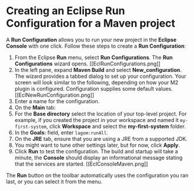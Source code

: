# Creating an Eclipse Run Configuration for a Maven project

A **Run Configuration** allows you to run your new project in the **Eclipse Console** with one click. Follow these steps to create a **Run Configuration**:

1. From the Eclipse **Run** menu, select **Run Configurations**.
    The **Run Configurations** wizard opens.
    [[EclRunConfigurations.png]]
1. In the left pane, expand **Maven Build** and select **New_configuration**.
    The wizard provides a tabbed dialog to set up your configuration. Your screen will look similar to the following, depending on how your M2 plugin is configured. Configuration supplies some default values.
    [[EclNewRunConfiguration.png]]
1. Enter a name for the configuration.
1. On the **Main** tab:
  1. For the **Base directory** select the location of your top-level project. For example, if you created the project in your workspace and named it `my-first-system`, click  **Workspace** and select the **my-first-system** folder.
  1. In the **Goals:** field, enter `lagom:runAll`.
1. On the **JRE** tab, ensure that you are using a JRE from a supported JDK.
1. You might want to tune other settings later, but for now, click **Apply**.
1. Click **Run** to test the configuration.
    The build and startup will take a minute, the **Console** should display an informational message stating that the services are started.
    [[EclConsoleMaven.png]]
    
The **Run** button on the toolbar automatically uses the configuration you ran last, or you can select it from the menu. 
